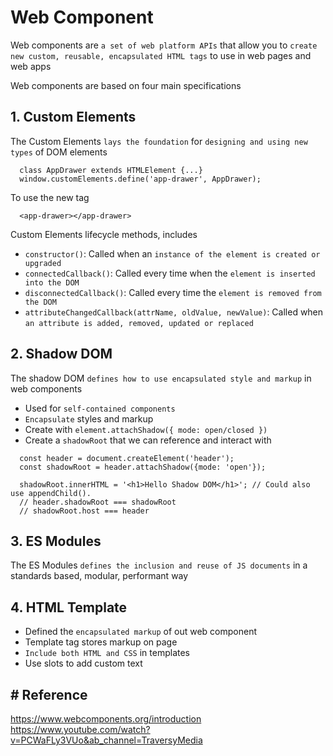 # Web Component

Web components are `a set of web platform APIs` that allow you to `create new custom, reusable, encapsulated HTML tags` to use in web pages and web apps

Web components are based on four main specifications

## 1. Custom Elements

The Custom Elements `lays the foundation` for `designing and using new types` of DOM elements

```
  class AppDrawer extends HTMLElement {...}
  window.customElements.define('app-drawer', AppDrawer);
```

To use the new tag

```
  <app-drawer></app-drawer>
```

Custom Elements lifecycle methods, includes

- `constructor()`: Called when an `instance of the element is created or upgraded`
- `connectedCallback()`: Called every time when the `element is inserted into the DOM`
- `disconnectedCallback()`: Called every time the `element is removed from the DOM`
- `attributeChangedCallback(attrName, oldValue, newValue)`: Called when `an attribute is added, removed, updated or replaced`

## 2. Shadow DOM

The shadow DOM `defines how to use encapsulated style and markup` in web components

- Used for `self-contained components`
- `Encapsulate` styles and markup
- Create with `element.attachShadow({ mode: open/closed })`
- Create a `shadowRoot` that we can reference and interact with

```
  const header = document.createElement('header');
  const shadowRoot = header.attachShadow({mode: 'open'});

  shadowRoot.innerHTML = '<h1>Hello Shadow DOM</h1>'; // Could also use appendChild().
  // header.shadowRoot === shadowRoot
  // shadowRoot.host === header
```

## 3. ES Modules

The ES Modules `defines the inclusion and reuse of JS documents` in a standards based, modular, performant way

## 4. HTML Template

- Defined the `encapsulated markup` of out web component
- Template tag stores markup on page
- `Include both HTML and CSS` in templates
- Use slots to add custom text

## # Reference

https://www.webcomponents.org/introduction
https://www.youtube.com/watch?v=PCWaFLy3VUo&ab_channel=TraversyMedia

